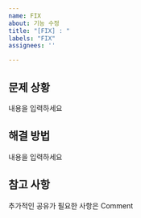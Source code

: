```yaml
---
name: FIX
about: 기능 수정
title: "[FIX] : "
labels: "FIX"
assignees: ''

---
```


## 문제 상황
내용을 입력하세요

## 해결 방법
내용을 입력하세요

## 참고 사항
추가적인 공유가 필요한 사항은 Comment
